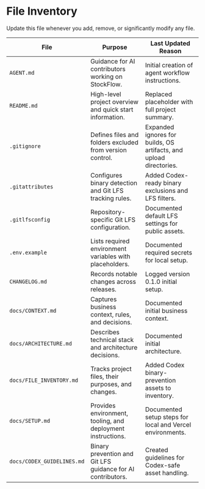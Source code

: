 # File Inventory

Update this file whenever you add, remove, or significantly modify any file.

| File | Purpose | Last Updated Reason |
| --- | --- | --- |
| `AGENT.md` | Guidance for AI contributors working on StockFlow. | Initial creation of agent workflow instructions. |
| `README.md` | High-level project overview and quick start information. | Replaced placeholder with full project summary. |
| `.gitignore` | Defines files and folders excluded from version control. | Expanded ignores for builds, OS artifacts, and upload directories. |
| `.gitattributes` | Configures binary detection and Git LFS tracking rules. | Added Codex-ready binary exclusions and LFS filters. |
| `.gitlfsconfig` | Repository-specific Git LFS configuration. | Documented default LFS settings for public assets. |
| `.env.example` | Lists required environment variables with placeholders. | Documented required secrets for local setup. |
| `CHANGELOG.md` | Records notable changes across releases. | Logged version 0.1.0 initial setup. |
| `docs/CONTEXT.md` | Captures business context, rules, and decisions. | Documented initial business context. |
| `docs/ARCHITECTURE.md` | Describes technical stack and architecture decisions. | Documented initial architecture. |
| `docs/FILE_INVENTORY.md` | Tracks project files, their purposes, and changes. | Added Codex binary-prevention assets to inventory. |
| `docs/SETUP.md` | Provides environment, tooling, and deployment instructions. | Documented setup steps for local and Vercel environments. |
| `docs/CODEX_GUIDELINES.md` | Binary prevention and Git LFS guidance for AI contributors. | Created guidelines for Codex-safe asset handling. |

